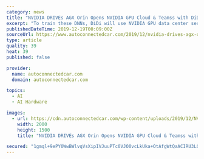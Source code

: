 ```yaml
---
category: news
title: "NVIDIA DRIVEs AGX Orin Opens NVIDIA GPU Cloud & Teamss with DiDi"
excerpt: "To train these DNNs, DiDi will use NVIDIA GPU data center servers. For cloud computing, DiDi will also build an AI infrastructure and launch virtual GPU (vGPU) cloud servers for computing, rendering and gaming. DiDi Cloud will adopt a new vGPU license mode to provide users with better experiences, richer application scenarios and more efficient ..."
publishedDateTime: 2019-12-19T00:09:00Z
sourceUrl: https://www.autoconnectedcar.com/2019/12/nvidia-drives-agx-orin-opens-nvidia-gpu-cloud-teamss-with-didi/
type: article
quality: 39
heat: 39
published: false

provider:
  name: autoconnectedcar.com
  domain: autoconnectedcar.com

topics:
  - AI
  - AI Hardware

images:
  - url: https://cdn.autoconnectedcar.com/wp-content/uploads/2019/12/NVIDIAOrin-jpg.jpg
    width: 2000
    height: 1500
    title: "NVIDIA DRIVEs AGX Orin Opens NVIDIA GPU Cloud & Teamss with DiDi"

secured: "1gmql+9ePY0WwBWlvqVsXipIVJuuPTc0VJO0vcLkUka+OtAfgWtQaACIRU3LQPF25ZyYJlWv8vLM4qbr2L16SC/qLUk0UYSrNYK0L0qvShKHQNwf5eiZtCyHBNMnY5BI94DEQG6uFVCiPH7wLC4/56CGc1jCNahfOfWOq4Vn5zDAsAia8QFKZcxAXVAuX8gFJlDaLr1aSFe80OU/BNer2UVfijOGJwgKNty/WjMvy08v9PNQS/VRXMEomSyLl7cY1LpmaBa9iJOS846pphMhSw==;90iJFg/gM2TSY2qj+1hhsg=="
---
```


